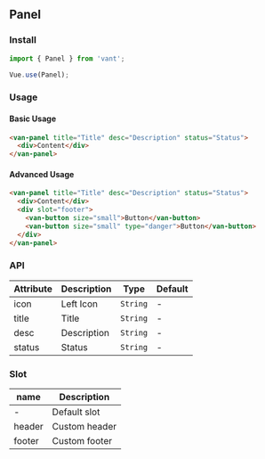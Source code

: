 ## Panel

### Install
``` javascript
import { Panel } from 'vant';

Vue.use(Panel);
```

### Usage

#### Basic Usage

```html
<van-panel title="Title" desc="Description" status="Status">
  <div>Content</div>
</van-panel>
```

#### Advanced Usage

```html
<van-panel title="Title" desc="Description" status="Status">
  <div>Content</div>
  <div slot="footer">
    <van-button size="small">Button</van-button>
    <van-button size="small" type="danger">Button</van-button>
  </div>
</van-panel>
```

### API

| Attribute | Description | Type | Default |
|------|------|------|------|
| icon | Left Icon | `String` | - |
| title | Title | `String` | - |
| desc | Description | `String` | - |
| status | Status | `String` | - |

### Slot

| name | Description |
|------|------|
| - | Default slot |
| header | Custom header |
| footer | Custom footer |
